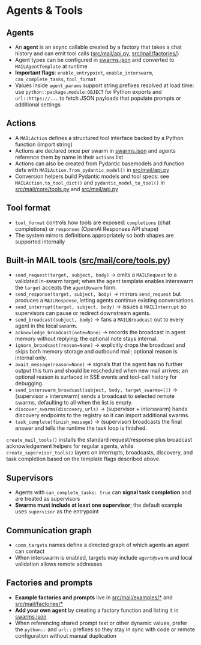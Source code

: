 # Agents & Tools

## Agents
- An **agent** is an async callable created by a factory that takes a chat history and can emit tool calls ([src/mail/api.py](/src/mail/api.py), [src/mail/factories/](/src/mail/factories/__init__.py))
- Agent types can be configured in [swarms.json](/swarms.json) and converted to `MAILAgentTemplate` at runtime
- **Important flags**: `enable_entrypoint`, `enable_interswarm`, `can_complete_tasks`, `tool_format`
- Values inside `agent_params` support string prefixes resolved at load time: use `python::package.module:OBJECT` for Python exports and `url::https://...` to fetch JSON payloads that populate prompts or additional settings

## Actions
- A `MAILAction` defines a structured tool interface backed by a Python function (import string)
- Actions are declared once per swarm in [swarms.json](/swarms.json) and agents reference them by name in their `actions` list
- Actions can also be created from Pydantic basemodels and function defs with `MAILAction.from_pydantic_model()` in [src/mail/api.py](/src/mail/api.py)
- Conversion helpers build Pydantic models and tool specs: see `MAILAction.to_tool_dict()` and `pydantic_model_to_tool()` in [src/mail/core/tools.py](/src/mail/core/tools.py) and [src/mail/api.py](/src/mail/api.py)

## Tool format
- `tool_format` controls how tools are exposed: `completions` (chat completions) or `responses` (OpenAI Responses API shape)
- The system mirrors definitions appropriately so both shapes are supported internally

## Built-in MAIL tools ([src/mail/core/tools.py](/src/mail/core/tools.py))
- `send_request(target, subject, body)` → emits a `MAILRequest` to a validated in-swarm target; when the agent template enables interswarm the `target` accepts the `agent@swarm` form.
- `send_response(target, subject, body)` → mirrors `send_request` but produces a `MAILResponse`, letting agents continue existing conversations.
- `send_interrupt(target, subject, body)` → issues a `MAILInterrupt` so supervisors can pause or redirect downstream agents.
- `send_broadcast(subject, body)` → fans a `MAILBroadcast` out to every agent in the local swarm.
- `acknowledge_broadcast(note=None)` → records the broadcast in agent memory without replying; the optional note stays internal.
- `ignore_broadcast(reason=None)` → explicitly drops the broadcast and skips both memory storage and outbound mail; optional reason is internal only.
- `await_message(reason=None)` → signals that the agent has no further output this turn and should be rescheduled when new mail arrives; an optional reason is surfaced in SSE events and tool-call history for debugging.
- `send_interswarm_broadcast(subject, body, target_swarms=[])` → (supervisor + interswarm) sends a broadcast to selected remote swarms, defaulting to all when the list is empty.
- `discover_swarms(discovery_urls)` → (supervisor + interswarm) hands discovery endpoints to the registry so it can import additional swarms.
- `task_complete(finish_message)` → (supervisor) broadcasts the final answer and tells the runtime the task loop is finished.

`create_mail_tools()` installs the standard request/response plus broadcast acknowledgement helpers for regular agents, while `create_supervisor_tools()` layers on interrupts, broadcasts, discovery, and task completion based on the template flags described above.

## Supervisors
- Agents with `can_complete_tasks: true` can **signal task completion** and are treated as supervisors
- **Swarms must include at least one supervisor**; the default example uses `supervisor` as the entrypoint

## Communication graph
- `comm_targets` names define a directed graph of which agents an agent can contact
- When interswarm is enabled, targets may include `agent@swarm` and local validation allows remote addresses

## Factories and prompts
- **Example factories and prompts** live in [src/mail/examples/*](/src/mail/examples/__init__.py) and [src/mail/factories/*](/src/mail/factories/__init__.py)
- **Add your own agent** by creating a factory function and listing it in [swarms.json](/swarms.json)
- When referencing shared prompt text or other dynamic values, prefer the `python::` and `url::` prefixes so they stay in sync with code or remote configuration without manual duplication
